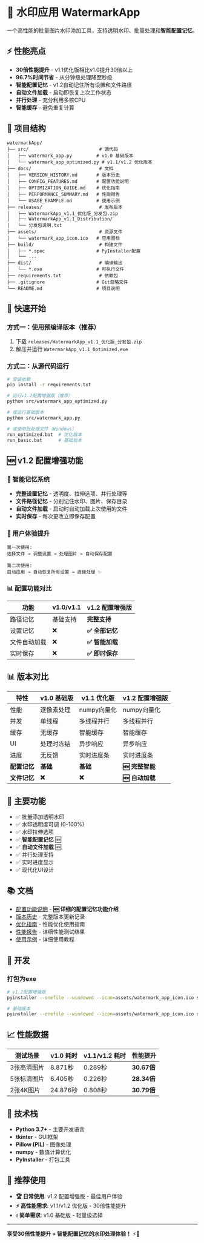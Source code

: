 # 🚀 水印应用 WatermarkApp

一个高性能的批量图片水印添加工具，支持透明水印、批量处理和**智能配置记忆**。

## ⚡ 性能亮点

- **30倍性能提升** - v1.1优化版相比v1.0提升30倍以上
- **96.7%时间节省** - 从分钟级处理降至秒级
- **智能配置记忆** - v1.2自动记住所有设置和文件路径
- **自动文件加载** - 启动即恢复上次工作状态
- **并行处理** - 充分利用多核CPU
- **智能缓存** - 避免重复计算

## 📁 项目结构

```
watermarkApp/
├── src/                          # 源代码
│   ├── watermark_app.py         # v1.0 基础版本
│   └── watermark_app_optimized.py # v1.1/v1.2 优化版本
├── docs/                         # 文档
│   ├── VERSION_HISTORY.md       # 版本历史
│   ├── CONFIG_FEATURES.md       # 配置功能说明
│   ├── OPTIMIZATION_GUIDE.md    # 优化指南
│   ├── PERFORMANCE_SUMMARY.md   # 性能报告
│   └── USAGE_EXAMPLE.md         # 使用示例
├── releases/                     # 发布版本
│   ├── WatermarkApp_v1.1_优化版_分发包.zip
│   ├── WatermarkApp_v1.1_Distribution/
│   └── 分发包说明.txt
├── assets/                       # 资源文件
│   └── watermark_app_icon.ico   # 应用图标
├── build/                        # 构建文件
│   ├── *.spec                   # PyInstaller配置
│   └── ...
├── dist/                         # 编译输出
│   └── *.exe                    # 可执行文件
├── requirements.txt              # 依赖包
├── .gitignore                   # Git忽略文件
└── README.md                    # 项目说明
```

## 🚀 快速开始

### 方式一：使用预编译版本（推荐）
1. 下载 `releases/WatermarkApp_v1.1_优化版_分发包.zip`
2. 解压并运行 `WatermarkApp_v1.1_Optimized.exe`

### 方式二：从源代码运行
```bash
# 安装依赖
pip install -r requirements.txt

# 运行v1.2配置增强版（推荐）
python src/watermark_app_optimized.py

# 或运行基础版本
python src/watermark_app.py

# 或使用批处理文件（Windows）
run_optimized.bat  # 优化版本
run_basic.bat      # 基础版本
```

## 🆕 v1.2 配置增强功能

### 🧠 智能记忆系统
- **完整设置记忆** - 透明度、拉伸选项、并行处理等
- **文件路径记忆** - 分别记住水印、图片、保存目录
- **自动文件加载** - 启动时自动加载上次使用的文件
- **实时保存** - 每次更改立即保存配置

### 🎯 用户体验提升
```
第一次使用:
选择文件 → 调整设置 → 处理图片 → 自动保存配置

第二次使用:
启动应用 → 自动恢复所有设置 → 直接处理 ✨
```

### 📊 配置功能对比

| 功能 | v1.0/v1.1 | v1.2 配置增强版 |
|------|-----------|----------------|
| 路径记忆 | 基础支持 | **完整支持** |
| 设置记忆 | ❌ | **✅ 全部记忆** |
| 文件自动加载 | ❌ | **✅ 智能加载** |
| 实时保存 | ❌ | **✅ 即时保存** |

## 📊 版本对比

| 特性 | v1.0 基础版 | v1.1 优化版 | v1.2 配置增强版 |
|------|------------|------------|----------------|
| 性能 | 逐像素处理 | numpy向量化 | numpy向量化 |
| 并发 | 单线程 | 多线程并行 | 多线程并行 |
| 缓存 | 无缓存 | 智能缓存 | 智能缓存 |
| UI | 处理时冻结 | 异步响应 | 异步响应 |
| 进度 | 无反馈 | 实时进度条 | 实时进度条 |
| **配置记忆** | **基础** | **基础** | **🆕 完整智能** |
| **文件记忆** | **❌** | **❌** | **🆕 自动加载** |

## 🎯 主要功能

- ✅ 批量添加透明水印
- ✅ 水印透明度可调 (0-100%)
- ✅ 水印拉伸选项
- ✅ **智能配置记忆** 🆕
- ✅ **自动文件加载** 🆕
- ✅ 并行处理支持
- ✅ 实时进度显示
- ✅ 现代化UI设计

## 📚 文档

- [配置功能说明](docs/CONFIG_FEATURES.md) - **🆕 详细的配置记忆功能介绍**
- [版本历史](docs/VERSION_HISTORY.md) - 完整版本更新记录
- [优化指南](docs/OPTIMIZATION_GUIDE.md) - 性能优化使用指南
- [性能报告](docs/PERFORMANCE_SUMMARY.md) - 详细性能测试结果
- [使用示例](docs/USAGE_EXAMPLE.md) - 详细使用教程

## 🔧 开发

### 打包为exe
```bash
# v1.2配置增强版
pyinstaller --onefile --windowed --icon=assets/watermark_app_icon.ico src/watermark_app_optimized.py

# 基础版本
pyinstaller --onefile --windowed --icon=assets/watermark_app_icon.ico src/watermark_app.py
```

## 📈 性能数据

| 测试场景 | v1.0 耗时 | v1.1/v1.2 耗时 | 性能提升 |
|---------|----------|----------------|----------|
| 3张高清图片 | 8.871秒 | 0.289秒 | **30.67倍** |
| 5张标清图片 | 6.405秒 | 0.226秒 | **28.34倍** |
| 2张4K图片 | 24.876秒 | 0.808秒 | **30.79倍** |

## 🎉 技术栈

- **Python 3.7+** - 主要开发语言
- **tkinter** - GUI框架
- **Pillow (PIL)** - 图像处理
- **numpy** - 数值计算优化
- **PyInstaller** - 打包工具

## 🎯 推荐使用

- **🏆 日常使用**: v1.2 配置增强版 - 最佳用户体验
- **⚡ 高性能需求**: v1.1/v1.2 优化版 - 30倍性能提升  
- **💧 简单需求**: v1.0 基础版 - 轻量级选择

---

**享受30倍性能提升 + 智能配置记忆的水印处理体验！** ⚡🧠
